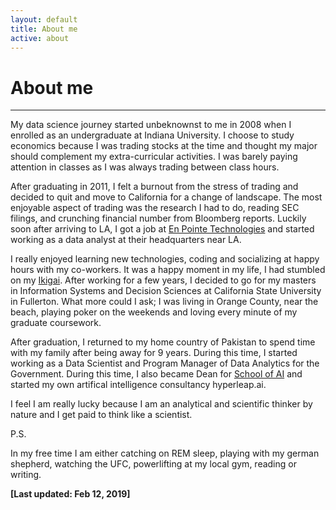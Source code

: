 ```yaml
---
layout: default
title: About me
active: about
---
```


<p><h1>About me</h1></p>

___

My data science journey started unbeknownst to me in 2008 when I enrolled as an undergraduate at Indiana University. I choose to study economics because I was trading stocks at the time and thought my major should complement my extra-curricular activities. I was barely paying attention in classes as I was always trading between class hours.

After graduating in 2011, I felt a burnout from the stress of trading and decided to quit and move to California for a change of landscape. The most enjoyable aspect of trading was the research I had to do, reading SEC filings, and crunching financial number from Bloomberg reports. Luckily soon after arriving to LA, I got a job at [En Pointe Technologies](https://en.wikipedia.org/wiki/En_Pointe_Technologies) and started working as a data analyst at their headquarters near LA.

I really enjoyed learning new technologies, coding and socializing at happy hours with my co-workers. It was a happy moment in my life, I had stumbled on my [Ikigai](https://upload.wikimedia.org/wikipedia/commons/1/18/Ikigai-EN.svg). After working for a few years, I decided to go for my masters in Information Systems and Decision Sciences at California State University in Fullerton. What more could I ask; I was living in Orange County, near the beach, playing poker on the weekends and loving every minute of my graduate coursework.

After graduation, I returned to my home country of Pakistan to spend time with my family after being away for 9 years. During this time, I started working as a Data Scientist and Program Manager of Data Analytics for the Government. During this time, I also became Dean for [School of AI](lahorekid.github.io/assets/pdfs/SchoolofAI.pdf) and started my own artifical intelligence consultancy hyperleap.ai.

I feel I am really lucky because I am an analytical and scientific thinker by nature and I get paid to think like a scientist.

P.S.

In my free time I am either catching on REM sleep, playing with my german shepherd, watching the UFC, powerlifting at my local gym, reading or writing.


**[Last updated: Feb 12, 2019]**
